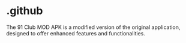 # .github
The 91 Club MOD APK is a modified version of the original application, designed to offer enhanced features and functionalities.

